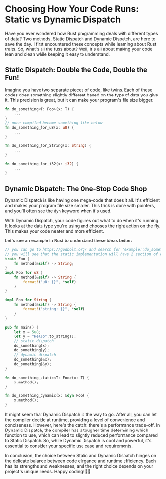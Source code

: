 # Choosing How Your Code Runs: Static vs Dynamic Dispatch

Have you ever wondered how Rust programming deals with different types of data? Two methods, Static Dispatch and Dynamic Dispatch, are here to save the day. I first encountered these concepts while learning about Rust traits. So, what's all the fuss about? Well, it's all about making your code lean and clean while keeping it easy to understand.

## Static Dispatch: Double the Code, Double the Fun!
Imagine you have two separate pieces of code, like twins. Each of these codes does something slightly different based on the type of data you give it. This precision is great, but it can make your program's file size bigger.

```rust
fn do_something<T: Foo>(x: T) {
    ...
}
// once compiled become something like below
fn do_something_for_u8(x: u8) {
    ...
}

fn do_something_for_String(x: String) {
    ...
}

fn do_something_for_i32(x: i32) {
    ...
}
```

## Dynamic Dispatch: The One-Stop Code Shop
Dynamic Dispatch is like having one mega-code that does it all. It's efficient and makes your program file size smaller. This trick is done with pointers, and you'll often see the `dyn` keyword when it's used.

With Dynamic Dispatch, your code figures out what to do when it's running. It looks at the data type you're using and chooses the right action on the fly. This makes your code neater and more efficient.

Let's see an example in Rust to understand these ideas better:

```rust
// you can go to https://godbolt.org/ and search for "example::do_something:" in the compiler result
// you will see that the static implementation will have 2 section of do_something, while the dynamic will only have 1 (well i assume its a fact then)
trait Foo {
    fn method(&self) -> String;
}
impl Foo for u8 {
    fn method(&self) -> String {
        format!("u8: {}", *self)
    }
}

impl Foo for String {
    fn method(&self) -> String {
        format!("string: {}", *self)
    }
}

pub fn main() {
    let x = 5u8;
    let y = "Hello".to_string();
    // static dispatch
    do_something(x);
    do_something(y);
    // dynamic dispatch
    do_something(&x);
    do_something(&y);
}

fn do_something_static<T: Foo>(x: T) {
    x.method();
}

fn do_something_dynamic(x: &dyn Foo) {
    x.method();
}
```

It might seem that Dynamic Dispatch is the way to go. After all, you can let the compiler decide at runtime, providing a level of convenience and conciseness. However, here's the catch: there's a performance trade-off. In Dynamic Dispatch, the compiler has a tougher time determining which function to use, which can lead to slightly reduced performance compared to Static Dispatch. So, while Dynamic Dispatch is cool and powerful, it's essential to consider your specific use case and requirements.

In conclusion, the choice between Static and Dynamic Dispatch hinges on the delicate balance between code elegance and runtime efficiency. Each has its strengths and weaknesses, and the right choice depends on your project's unique needs. Happy coding! 🚀🔥